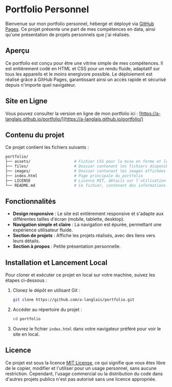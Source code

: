 # Portfolio Personnel

Bienvenue sur mon portfolio personnel, hébergé et déployé via [GitHub Pages](https://pages.github.com/). 
Ce projet présente une part de mes compétences en data, ainsi qu'une présentation de projets personnels que j'ai réalisés.

## Aperçu

Ce portfolio est conçu pour être une vitrine simple de mes compétences. Il est entièrement codé en HTML et CSS pour un rendu fluide, adaptatif sur tous les appareils et le moins energivore possible. 
Le déploiement est réalisé grâce à GitHub Pages, garantissant ainsi un accès rapide et sécurisé depuis n'importe quel navigateur.

## Site en Ligne

Vous pouvez consulter la version en ligne de mon portfolio ici : [https://a-langlais.github.io/portfolio/](https://a-langlais.github.io/portfolio/)

## Contenu du projet

Ce projet contient les fichiers suivants :

```bash
portfolio/
├── assets/                   # Fichier CSS pour la mise en forme et le design
├── files/                    # Dossier contenant les fichiers disponibles en téléchargement sur le site
├── images/                   # Dossier contenant les images affichées sur le site
├── index.html                # Page principale du portfolio
├── LICENSE                   # Licence MIT, détails sur l'utilisation et la distribution
└── README.md                 # Ce fichier, contenant des informations sur le projet
```

## Fonctionnalités

- **Design responsive** : Le site est entièrement responsive et s'adapte aux différentes tailles d'écran (mobile, tablette, desktop).
- **Navigation simple et claire** : La navigation est épurée, permettant une expérience utilisateur fluide.
- **Section de projets** : Affiche les projets réalisés, avec des liens vers leurs détails.
- **Section à propos** : Petite présentation personnelle.

## Installation et Lancement Local

Pour cloner et exécuter ce projet en local sur votre machine, suivez les étapes ci-dessous :

1. Clonez le dépôt en utilisant Git :
   ```bash
   git clone https://github.com/a-langlais/portfolio.git
   ```

2. Accéder au répertoire du projet :
    ```bash
    cd portfolio
    ```

3. Ouvrez le fichier `index.html` dans votre navigateur préféré pour voir le site en local.

## Licence

Ce projet est sous la licence [MIT License](https://opensource.org/licenses/MIT), ce qui signifie que vous êtes libre de le copier, modifier et l'utiliser pour un usage personnel, sans aucune restriction. Cependant, l'usage commercial ou la distribution du code dans d'autres projets publics n'est pas autorisé sans une licence appropriée.
